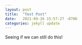 ```yaml
---
layout: post
title:  "Test Post"
date:   2021-09-26 15:57:27 -0700
categories: jekyll update
---
```


Seeing if we can still do this!
